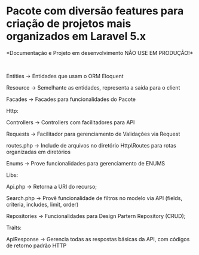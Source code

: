 <h1>Pacote com diversão features para criação de projetos mais organizados em Laravel 5.x</h1>

<p>*Documentação e Projeto em desenvolvimento NÃO USE EM PRODUÇÃO!*</p></br>

<p>Entities -> Entidades que usam o ORM Eloquent</p>
<p>Resource	-> Semelhante as entidades, representa a saida para o client</p>
<p>Facades -> Facades para funcionalidades do Pacote</p>
<p>Http:</p>
<p>Controllers -> Controllers com facilitadores para API</p>
<p>Requests	-> Facilitador para gerenciamento de Validações via Request</p>
<p>routes.php -> Include de arquivos no diretório Http\Routes para rotas organizadas em diretórios</p>
<p>Enums -> Prove funcionalidades para gerenciamento de ENUMS</p>
<p>Libs:</p>
<p>Api.php -> Retorna a URI do recurso;</p>
<p>Search.php -> Provê funcionalidade de filtros no modelo via API (fields, criteria, includes, limit, order)</p>
<p>Repositories	-> Funcionalidades para Design Partern Repository (CRUD);</p>
<p>Traits:</p>
<p>ApiResponse -> Gerencia todas as respostas básicas da API, com códigos de retorno padrão HTTP</p>